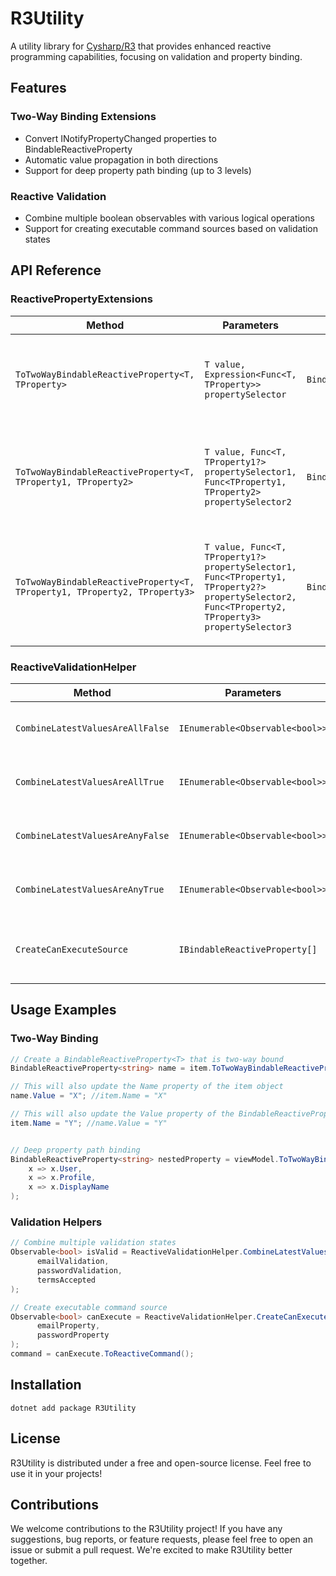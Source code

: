 # R3Utility

A utility library for [Cysharp/R3](https://github.com/Cysharp/R3) that provides enhanced reactive programming capabilities, focusing on validation and property binding.

## Features

### Two-Way Binding Extensions
- Convert INotifyPropertyChanged properties to BindableReactiveProperty
- Automatic value propagation in both directions
- Support for deep property path binding (up to 3 levels)

### Reactive Validation
- Combine multiple boolean observables with various logical operations
- Support for creating executable command sources based on validation states

## API Reference

### ReactivePropertyExtensions

| Method | Parameters | Return Type | Description |
|--------|------------|-------------|-------------|
| `ToTwoWayBindableReactiveProperty<T, TProperty>` | `T value, Expression<Func<T, TProperty>> propertySelector` | `BindableReactiveProperty<TProperty>` | Converts a single property to two-way bindable reactive property |
| `ToTwoWayBindableReactiveProperty<T, TProperty1, TProperty2>` | `T value, Func<T, TProperty1?> propertySelector1, Func<TProperty1, TProperty2> propertySelector2` | `BindableReactiveProperty<TProperty2>` | Converts a nested property (2 levels) to two-way bindable reactive property |
| `ToTwoWayBindableReactiveProperty<T, TProperty1, TProperty2, TProperty3>` | `T value, Func<T, TProperty1?> propertySelector1, Func<TProperty1, TProperty2?> propertySelector2, Func<TProperty2, TProperty3> propertySelector3` | `BindableReactiveProperty<TProperty3>` | Converts a deeply nested property (3 levels) to two-way bindable reactive property |

### ReactiveValidationHelper

| Method | Parameters | Return Type | Description |
|--------|------------|-------------|-------------|
| `CombineLatestValuesAreAllFalse` | `IEnumerable<Observable<bool>>` | `Observable<bool>` | Combines multiple observables and returns true only when all source values are false |
| `CombineLatestValuesAreAllTrue` | `IEnumerable<Observable<bool>>` | `Observable<bool>` | Combines multiple observables and returns true only when all source values are true |
| `CombineLatestValuesAreAnyFalse` | `IEnumerable<Observable<bool>>` | `Observable<bool>` | Combines multiple observables and returns true when any source value is false |
| `CombineLatestValuesAreAnyTrue` | `IEnumerable<Observable<bool>>` | `Observable<bool>` | Combines multiple observables and returns true when any source value is true |
| `CreateCanExecuteSource` | `IBindableReactiveProperty[]` | `Observable<bool>` | Creates an observable that monitors HasErrors property of multiple BindableReactiveProperty instances |

## Usage Examples

### Two-Way Binding

```csharp
// Create a BindableReactiveProperty<T> that is two-way bound
BindableReactiveProperty<string> name = item.ToTwoWayBindableReactiveProperty(x => x.Name);

// This will also update the Name property of the item object
name.Value = "X"; //item.Name = "X"

// This will also update the Value property of the BindableReactiveProperty
item.Name = "Y"; //name.Value = "Y"


// Deep property path binding
BindableReactiveProperty<string> nestedProperty = viewModel.ToTwoWayBindableReactiveProperty(
    x => x.User,
    x => x.Profile,
    x => x.DisplayName
);
```

### Validation Helpers

```csharp
// Combine multiple validation states
Observable<bool> isValid = ReactiveValidationHelper.CombineLatestValuesAreAllTrue(
      emailValidation,
      passwordValidation,
      termsAccepted
);

// Create executable command source
Observable<bool> canExecute = ReactiveValidationHelper.CreateCanExecuteSource(
      emailProperty,
      passwordProperty
);
command = canExecute.ToReactiveCommand();
```



## Installation

```
dotnet add package R3Utility
```

## License
R3Utility is distributed under a free and open-source license. Feel free to use it in your projects!


## Contributions
We welcome contributions to the R3Utility project! If you have any suggestions, bug reports, or feature requests, please feel free to open an issue or submit a pull request.
We're excited to make R3Utility better together.
